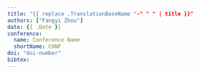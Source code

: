 ```yaml
---
title: "{{ replace .TranslationBaseName "-" " " | title }}"
authors: ["Fangyi Zhou"]
date: {{ .Date }}
conference:
  name: Conference Name
  shortName: CONF
doi: "doi-number"
bibtex:
---
```

